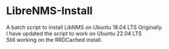# LibreNMS-Install
A batch script to install LibNMS on Ubuntu 18.04 LTS  Originally.</br>
I have updated the script to work on Ubuntu 22.04 LTS <br>
Still working on the RRDCached install. </br>
